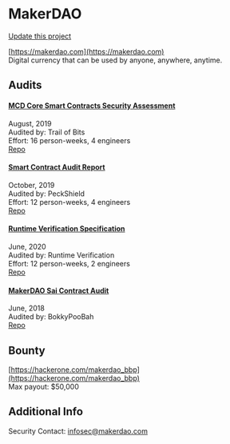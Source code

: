 
# MakerDAO

[Update this project](https://github.com/ConsenSys/blockchainSecurityDB/edit/master/projects/makerdao.json)
  
[https://makerdao.com](https://makerdao.com)<br>
Digital currency that can be used by anyone, anywhere, anytime.


## Audits



#### [MCD Core Smart Contracts Security Assessment](https://github.com/makerdao/mcd-security/blob/master/Audit%20Reports/TOB_MakerDAO_Final_Report.pdf)

August, 2019<br>
Audited by: Trail of Bits<br>Effort: 16 person-weeks, 4 engineers<br>
[Repo](https://github.com/makerdao/dss)<br>
      


#### [Smart Contract Audit Report](https://github.com/makerdao/mcd-security/blob/master/Audit%20Reports/PeckShield_Final_Audit_Report.pdf)

October, 2019<br>
Audited by: PeckShield<br>Effort: 12 person-weeks, 4 engineers<br>
[Repo](https://github.com/makerdao/dss)<br>
      


#### [Runtime Verification Specification](https://github.com/makerdao/mkr-mcd-spec)

June, 2020<br>
Audited by: Runtime Verification<br>Effort: 12 person-weeks, 2 engineers<br>
[Repo](https://github.com/makerdao/dss)<br>
      


#### [MakerDAO Sai Contract Audit](https://github.com/bokkypoobah/MakerDAOSaiContractAudit/tree/master/audit)

June, 2018<br>
Audited by: BokkyPooBah<br>
[Repo](https://github.com/makerdao/sai)<br>
      

  

## Bounty

[https://hackerone.com/makerdao_bbp](https://hackerone.com/makerdao_bbp)<br>
Max payout: $50,000


## Additional Info

Security Contact: infosec@makerdao.com
